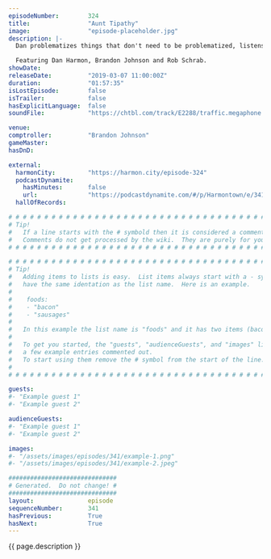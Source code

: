 ```yaml
---
episodeNumber:        324
title:                "Aunt Tipathy"
image:                "episode-placeholder.jpg"
description: |-
  Dan problematizes things that don't need to be problematized, listens to audio porn and gets to the bottom of The Flash with Brandon and Schrab.

  Featuring Dan Harmon, Brandon Johnson and Rob Schrab.
showDate:             
releaseDate:          "2019-03-07 11:00:00Z"
duration:             "01:57:35"
isLostEpisode:        false
isTrailer:            false
hasExplicitLanguage:  false
soundFile:            "https://chtbl.com/track/E2288/traffic.megaphone.fm/STA6235756669.mp3?updated=1596567827"

venue:                
comptroller:          "Brandon Johnson"
gameMaster:           
hasDnD:               

external:
  harmonCity:         "https://harmon.city/episode-324"
  podcastDynamite:
    hasMinutes:       false
    url:              "https://podcastdynamite.com/#/p/Harmontown/e/341/324"
  hallOfRecords:      

# # # # # # # # # # # # # # # # # # # # # # # # # # # # # # # # # # # # # # # # # # # # #
# Tip!
#   If a line starts with the # symbold then it is considered a comment.
#   Comments do not get processed by the wiki.  They are purely for your information.
# # # # # # # # # # # # # # # # # # # # # # # # # # # # # # # # # # # # # # # # # # # # #

# # # # # # # # # # # # # # # # # # # # # # # # # # # # # # # # # # # # # # # # # # # # #
# Tip!
#   Adding items to lists is easy.  List items always start with a - symbol and have
#   have the same identation as the list name.  Here is an example.
#
#    foods:
#    - "bacon"
#    - "sausages"
#
#   In this example the list name is "foods" and it has two items (bacon, and sausages).
#
#   To get you started, the "guests", "audienceGuests", and "images" lists below have
#   a few example entries commented out.
#   To start using them remove the # symbol from the start of the line.
#
# # # # # # # # # # # # # # # # # # # # # # # # # # # # # # # # # # # # # # # # # # # # #

guests:
#- "Example guest 1"
#- "Example guest 2"

audienceGuests:
#- "Example guest 1"
#- "Example guest 2"

images:
#- "/assets/images/episodes/341/example-1.png"
#- "/assets/images/episodes/341/example-2.jpeg"

##############################
# Generated.  Do not change! #
##############################
layout:               episode
sequenceNumber:       341
hasPrevious:          True
hasNext:              True
---
```


<!-- The episode description will be rendered here -->
{{ page.description }}

<!-- Add your content BELOW here -->
<!-- vvvvvvvvvvvvvvvvvvvvvvvvvvv -->




<!-- ^^^^^^^^^^^^^^^^^^^^^^^^^^^ -->
<!-- Add your content ABOVE here -->

<!-- The episode gallery will be rendered here -->
